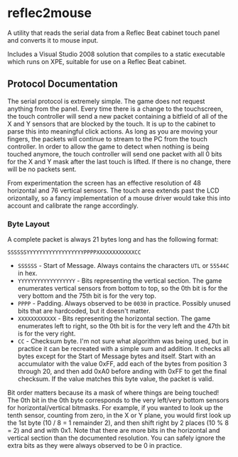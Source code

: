 # reflec2mouse

A utility that reads the serial data from a Reflec Beat cabinet touch panel and converts it to mouse input.

Includes a Visual Studio 2008 solution that compiles to a static executable which runs on XPE, suitable for use on a Reflec Beat cabinet.

## Protocol Documentation

The serial protocol is extremely simple. The game does not request anything from the panel. Every time there is a change to the touchscreen, the touch controller will send a new packet containing a bitfield of all of the X and Y sensors that are blocked by the touch. It is up to the cabinet to parse this into meaningful click actions. As long as you are moving your fingers, the packets will continue to stream to the PC from the touch controller. In order to allow the game to detect when nothing is being touched anymore, the touch controller will send one packet with all 0 bits for the X and Y mask after the last touch is lifted. If there is no change, there will be no packets sent.

From experimentation the screen has an effective resolution of 48 horizontal and 76 vertical sensors. The touch area extends past the LCD orizontally, so a fancy implementation of a mouse driver would take this into account and calibrate the range accordingly.

### Byte Layout

A complete packet is always 21 bytes long and has the following format:

`SSSSSSYYYYYYYYYYYYYYYYYYPPPPXXXXXXXXXXXXCC`

 - `SSSSSS` - Start of Message. Always contains the characters `UTL` or `55544C` in hex.
 - `YYYYYYYYYYYYYYYYYY` - Bits representing the vertical section. The game enumerates vertical sensors from bottom to top, so the 0th bit is for the very bottom and the 75th bit is for the very top.
 - `PPPP` - Padding. Always observed to be `0030` in practice. Possibly unused bits that are hardcoded, but it doesn't matter.
 - `XXXXXXXXXXXX` - Bits representing the horizontal section. The game enumerates left to right, so the 0th bit is for the very left and the 47th bit is for the very right.
 - `CC` - Checksum byte. I'm not sure what algorithm was being used, but in practice it can be recreated with a simple sum and addition. It checks all bytes except for the Start of Message bytes and itself. Start with an accumulator with the value 0xFF, add each of the bytes from position 3 through 20, and then add 0xA0 before anding with 0xFF to get the final checksum. If the value matches this byte value, the packet is valid.

Bit order matters because its a mask of where things are being touched! The 0th bit in the 0th byte corresponds to the very left/very bottom sensors for horizontal/vertical bitmasks. For example, if you wanted to look up the tenth sensor, counting from zero, in the X or Y plane, you would first look up the 1st byte (10 / 8 = 1 remainder 2), and then shift right by 2 places (10 % 8 = 2) and and with 0x1. Note that there are more bits in the horizontal and vertical section than the documented resolution. You can safely ignore the extra bits as they were always observed to be 0 in practice.